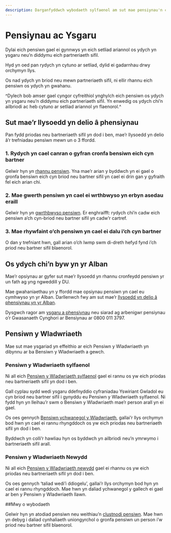 ```yaml
---
description: Darganfyddwch wybodaeth sylfaenol am sut mae pensiynau'n cael eu rhannu pan fydd cwpl yn ysgaru neu'n dod â'u partneriaeth sifil i ben.
---
```


# Pensiynau ac Ysgaru

Dylai eich pensiwn gael ei gynnwys yn eich setliad ariannol os ydych yn ysgaru neu’n diddymu eich partneriaeth sifil.

Hyd yn oed pan rydych yn cytuno ar setliad, dylid ei gadarnhau drwy orchymyn llys.

Os nad ydych yn briod neu mewn partneriaeth sifil, ni ellir rhannu eich pensiwn os ydych yn gwahanu.

^Dylech bob amser gael cyngor cyfreithiol ynghylch eich pensiwn os ydych yn ysgaru neu’n diddymu eich partneriaeth sifil. Yn enwedig os ydych chi’n ailbriodi ac heb cytuno ar setliad ariannol yn flaenorol.^

## Sut mae’r llysoedd yn delio â phensiynau

Pan fydd priodas neu bartneriaeth sifil yn dod i ben, mae’r llysoedd yn delio â’r trefniadau pensiwn mewn un o 3 ffordd.

### 1. Rydych yn cael canran o gyfran cronfa bensiwn eich cyn bartner

Gelwir hyn yn [rhannu pensiwn](http://www.pensionsadvisoryservice.org.uk/about-pensions/when-things-change/when-relationships-end/pension-sharing). Yna mae’r arian y byddwch yn ei gael o gronfa bensiwn eich cyn briod neu bartner sifil yn cael ei drin gan y gyfraith fel eich arian chi.

### 2. Mae gwerth pensiwn yn cael ei wrthbwyso yn erbyn asedau eraill

Gelwir hyn yn [gwrthbwyso pensiwn](http://www.pensionsadvisoryservice.org.uk/about-pensions/when-things-change/when-relationships-end/pension-offsetting). Er enghraifft: rydych chi’n cadw eich pensiwn a’ch cyn-briod neu bartner sifil yn cadw’r cartref.

### 3. Mae rhywfaint o’ch pensiwn yn cael ei dalu i’ch cyn bartner

O dan y trefniant hwn, gall arian o’ch lwmp swm di-dreth hefyd fynd i’ch priod neu bartner sifil blaenorol.


## Os ydych chi’n byw yn yr Alban

Mae’r opsiynau ar gyfer sut mae’r llysoedd yn rhannu cronfeydd pensiwn yr un fath ag yng ngweddill y DU.

Mae gwahaniaethau yn y ffordd mae opsiynau pensiwn yn cael eu cymhwyso yn yr Alban. Darllenwch fwy am sut mae’r [llysoedd yn delio â phensiynau yn yr Alban](https://www.moneyadviceservice.org.uk/cy/articles/rhannu-pensiynau-wrth-ysgaru-neu-ddiddymu).

Dysgwch ragor am [ysgaru a phensiynau](https://www.pensionsadvisoryservice.org.uk/about-pensions/when-things-change/when-relationships-end/divorce-dissolution-and-separation) neu siarad ag arbenigwr pensiynau o’r Gwasanaeth Cynghori ar Bensiynau ar 0800 011 3797.

## Pensiwn y Wladwriaeth

Mae sut mae ysgariad yn effeithio ar eich Pensiwn y Wladwriaeth yn dibynnu ar ba Bensiwn y Wladwriaeth a gewch.

### Pensiwn y Wladwriaeth sylfaenol

Ni all eich [Pensiwn y Wladwriaeth sylfaenol](https://www.gov.uk/state-pension) gael ei rannu os yw eich priodas neu bartneriaeth sifil yn dod i ben.

Gall cyplau sydd wedi ysgaru ddefnyddio cyfraniadau Yswiriant Gwladol eu cyn briod neu bartner sifil i gynyddu eu Pensiwn y Wladwriaeth sylfaenol. Ni fydd hyn yn lleihau’r swm o Bensiwn y Wladwriaeth mae’r person arall yn ei gael.

Os oes gennych [Bensiwn ychwanegol y Wladwriaeth](https://www.gov.uk/additional-state-pension), gallai’r llys orchymyn bod hwn yn cael ei rannu rhyngddoch os yw eich priodas neu bartneriaeth sifil yn dod i ben.

Byddwch yn colli’r hawliau hyn os byddwch yn ailbriodi neu’n ymrwymo i bartneriaeth sifil arall.

### Pensiwn y Wladwriaeth Newydd

Ni all eich [Pensiwn y Wladwriaeth newydd](https://www.gov.uk/new-state-pension) gael ei rhannu os yw eich priodas neu bartneriaeth sifil yn dod i ben.

Os oes gennych ‘taliad wedi’i ddiogelu’, gallai’r llys orchymyn bod hyn yn cael ei rannu rhyngddoch. Mae hwn yn daliad ychwanegol y gallech ei gael ar ben y Pensiwn y Wladwriaeth llawn.

##Mwy o wybodaeth

Gelwir hyn yn atodiad pensiwn neu weithiau’n [clustnodi pensiwn](http://www.pensionsadvisoryservice.org.uk/about-pensions/when-things-change/when-relationships-end/pension-earmarking). Mae hwn yn debyg i daliad cynhaliaeth uniongyrchol o gronfa pensiwn un person i’w priod neu bartner sifil blaenorol.
